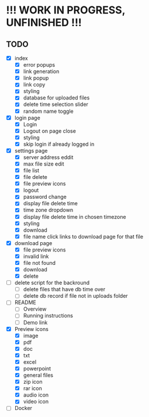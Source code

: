 # !!! WORK IN PROGRESS, UNFINISHED !!!

## TODO
* [X] index
  * [X] error popups
  * [X] link generation
  * [X] link popup
  * [X] link copy
  * [X] styling
  * [X] database for uploaded files
  * [X] delete time selection slider
  * [X] random name toggle
* [X] login page
  * [X] Login
  * [X] Logout on page close
  * [X] styling
  * [X] skip login if already logged in
* [X] settings page
  * [X] server address eddit
  * [X] max file size edit
  * [X] file list
  * [X] file delete
  * [X] file preview icons
  * [X] logout
  * [X] password change
  * [X] display file delete time
  * [X] time zone dropdown
  * [X] display file delete time in chosen timezone
  * [X] styling
  * [X] download
  * [X] file name click links to download page for that file
* [X] download page
  * [X] file preview icons
  * [X] invalid link
  * [X] file not found
  * [X] download
  * [X] delete
* [ ] delete script for the backround
  * [ ] delete files that have db time over
  * [ ] delete db record if file not in uploads folder
* [ ] README
  * [ ] Overview
  * [ ] Running instructions
  * [ ] Demo link
* [X] Preview icons
  * [X] image
  * [X] pdf
  * [X] doc
  * [X] txt
  * [X] excel
  * [X] powerpoint
  * [X] general files
  * [X] zip icon
  * [X] rar icon
  * [X] audio icon
  * [X] video icon
* [ ] Docker
